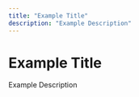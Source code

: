 ```yaml
---
title: "Example Title"
description: "Example Description"
---
```


# Example Title

Example Description